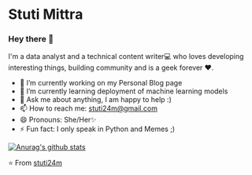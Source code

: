 # Stuti Mittra

### Hey there 👋
I'm a data analyst and a technical content writer💻 who loves developing interesting things, building community and is a geek forever ❤.




  - 🔭 I’m currently working on my Personal Blog page
  - 🌱 I’m currently learning deployment of machine learning models 
  - 💬 Ask me about anything, I am happy to help :)
  - 📫 How to reach me: stuti24m@gmail.com
  - 😄 Pronouns: She/Her✨
  - ⚡ Fun fact: I only speak in Python and Memes ;)
  
  
 [![Anurag's github stats](https://github-readme-stats.vercel.app/api?username=stuti24m)](https://github.com/anuraghazra/github-readme-stats)
  

⭐ From <a href ="https://github.com/stuti24m" > stuti24m </a>
